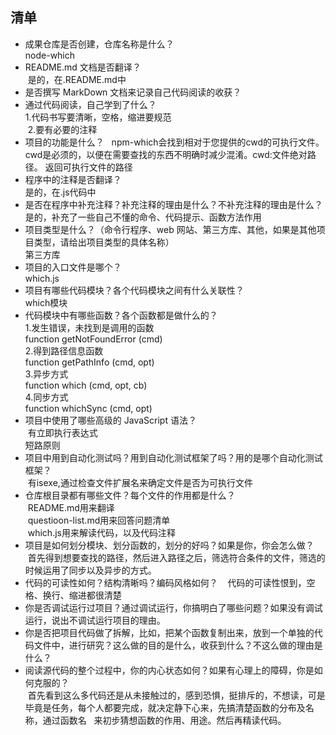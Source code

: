 ## 清单

- 成果仓库是否创建，仓库名称是什么？  
  node-which  
- README.md 文档是否翻译？  
  是的，在.README.md中  
- 是否撰写 MarkDown 文档来记录自己代码阅读的收获？  
- 通过代码阅读，自己学到了什么？  
  1.代码书写要清晰，空格，缩进要规范  
  2.要有必要的注释   
- 项目的功能是什么？    
  npm-which会找到相对于您提供的cwd的可执行文件。cwd是必须的，以便在需要查找的东西不明确时减少混淆。cwd:文件绝对路径。
  返回可执行文件的路径    
- 程序中的注释是否翻译？  
  是的，在.js代码中  
- 是否在程序中补充注释？补充注释的理由是什么？不补充注释的理由是什么？  
  是的，补充了一些自己不懂的命令、代码提示、函数方法作用  
- 项目类型是什么？（命令行程序、web 网站、第三方库、其他，如果是其他项目类型，请给出项目类型的具体名称）  
  第三方库  
- 项目的入口文件是哪个？  
  which.js   
- 项目有哪些代码模块？各个代码模块之间有什么关联性？  
  which模块
- 代码模块中有哪些函数？各个函数都是做什么的？  
  1.发生错误，未找到是调用的函数       
    function getNotFoundError (cmd)  
  2.得到路径信息函数      
    function getPathInfo (cmd, opt)   
  3.异步方式    
    function which (cmd, opt, cb)  
  4.同步方式    
    function whichSync (cmd, opt)   
- 项目中使用了哪些高级的 JavaScript 语法？   
  有立即执行表达式   
  短路原则   
- 项目中用到自动化测试吗？用到自动化测试框架了吗？用的是哪个自动化测试框架？    
  有isexe,通过检查文件扩展名来确定文件是否为可执行文件   
- 仓库根目录都有哪些文件？每个文件的作用都是什么？   
  README.md用来翻译   
  questioon-list.md用来回答问题清单   
  which.js用来解读代码，以及代码注释      
- 项目是如何划分模块、划分函数的，划分的好吗？如果是你，你会怎么做？   
  首先得到想要查找的路径，然后进入路径之后，筛选符合条件的文件，筛选的时候运用了同步以及异步的方式。   
- 代码的可读性如何？结构清晰吗？编码风格如何？  
  代码的可读性恨到，空格、换行、缩进都很清楚   
- 你是否调试运行过项目？通过调试运行，你搞明白了哪些问题？如果没有调试运行，说出不调试运行项目的理由。  
- 你是否把项目代码做了拆解，比如，把某个函数复制出来，放到一个单独的代码文件中，进行研究？这么做的目的是什么，收获到什么？不这么做的理由是什么？  
- 阅读源代码的整个过程中，你的内心状态如何？如果有心理上的障碍，你是如何克服的？  
  首先看到这么多代码还是从未接触过的，感到恐惧，挺排斥的，不想读，可是毕竟是任务，每个人都要完成，就决定静下心来，先搞清楚函数的分布及名称，通过函数名   来初步猜想函数的作用、用途。然后再精读代码。   
